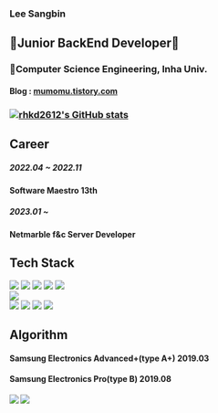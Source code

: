 ### Lee Sangbin

## 🌱Junior BackEnd Developer🌱

### 👯Computer Science Engineering, Inha Univ.
#### Blog : <a href="https://mumomu.tistory.com">mumomu.tistory.com</a>
### [![rhkd2612's GitHub stats](https://github-readme-stats.vercel.app/api?username=rhkd2612)](https://github.com/anuraghazra/github-readme-stats)

## Career
##### 2022.04 ~ 2022.11 
#### Software Maestro 13th 
##### 2023.01 ~ <br>
#### Netmarble f&c Server Developer <br>

## Tech Stack
<img src="https://img.shields.io/badge/java-007396?style=for-the-badge&logo=java&logoColor=white"> <img src="https://img.shields.io/badge/springboot-6DB33F?style=for-the-badge&logo=springboot&logoColor=white">
<img src="https://img.shields.io/badge/c++-00599C?style=for-the-badge&logo=cplusplus&logoColor=white"> 
<img src="https://img.shields.io/badge/mysql-4479A1?style=for-the-badge&logo=mysql&logoColor=white"> 
<img src="https://img.shields.io/badge/redis-003545?style=for-the-badge&logo=redis&logoColor=white"><br>
<img src="https://img.shields.io/badge/jenkins-003545?style=for-the-badge&logo=jenkins&logoColor=white"><br>
<img src="https://img.shields.io/badge/github-181717?style=for-the-badge&logo=github&logoColor=white">
<img src="https://img.shields.io/badge/gitlab-FC6D26?style=for-the-badge&logo=gitlab&logoColor=white">
<img src="https://img.shields.io/badge/AWS-232F3E?style=for-the-badge&logo=Amazon&logoColor=white">
<img src="https://img.shields.io/badge/unity-232F3E?style=for-the-badge&logo=unity&logoColor=white">

## Algorithm
#### Samsung Electronics Advanced+(type A+) 2019.03
#### Samsung Electronics Pro(type B) 2019.08
<img src="https://img.shields.io/badge/samsung-1428A0?style=for-the-badge&logo=samsung&logoColor=white">
<img align='left' src="http://mazassumnida.wtf/api/v2/generate_badge?boj=rhkd2612">


